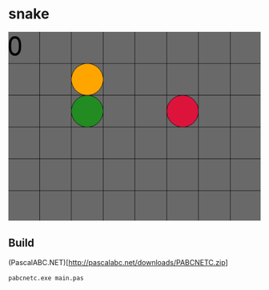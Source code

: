 # snake

![snek.gif](.github/snake.gif)

## Build

(PascalABC.NET)[http://pascalabc.net/downloads/PABCNETC.zip]

    pabcnetc.exe main.pas
